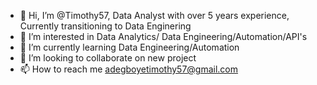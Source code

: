 - 👋 Hi, I’m @Timothy57, Data Analyst with over 5 years experience, Currently transitioning to Data Enginering
- 👀 I’m interested in Data Analytics/ Data Engineering/Automation/API's
- 🌱 I’m currently learning Data Engineering/Automation
- 💞️ I’m looking to collaborate on new project
- 📫 How to reach me adegboyetimothy57@gmail.com

<!---
Timothy57/Timothy57 is a ✨ special ✨ repository because its `README.md` (this file) appears on your GitHub profile.
You can click the Preview link to take a look at your changes.
--->
